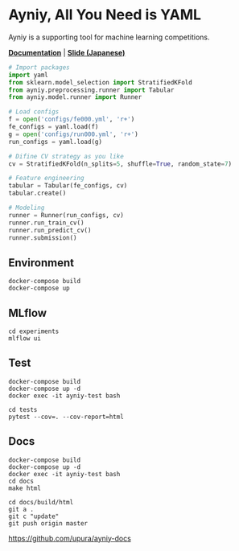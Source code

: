 # Ayniy, All You Need is YAML

Ayniy is a supporting tool for machine learning competitions.

[**Documentation**](https://upura.github.io/ayniy-docs/) | [**Slide (Japanese)**](https://speakerdeck.com/upura/introduction-ayniy)

```python
# Import packages
import yaml
from sklearn.model_selection import StratifiedKFold
from ayniy.preprocessing.runner import Tabular
from ayniy.model.runner import Runner

# Load configs
f = open('configs/fe000.yml', 'r+')
fe_configs = yaml.load(f)
g = open('configs/run000.yml', 'r+')
run_configs = yaml.load(g)

# Difine CV strategy as you like
cv = StratifiedKFold(n_splits=5, shuffle=True, random_state=7)

# Feature engineering
tabular = Tabular(fe_configs, cv)
tabular.create()

# Modeling
runner = Runner(run_configs, cv)
runner.run_train_cv()
runner.run_predict_cv()
runner.submission()
```

## Environment

```
docker-compose build
docker-compose up
```

## MLflow

```
cd experiments
mlflow ui
```

## Test

```
docker-compose build
docker-compose up -d
docker exec -it ayniy-test bash
```
```
cd tests
pytest --cov=. --cov-report=html
```

## Docs

```
docker-compose build
docker-compose up -d
docker exec -it ayniy-test bash
cd docs
make html
```
```
cd docs/build/html
git a .
git c "update"
git push origin master
```
https://github.com/upura/ayniy-docs
